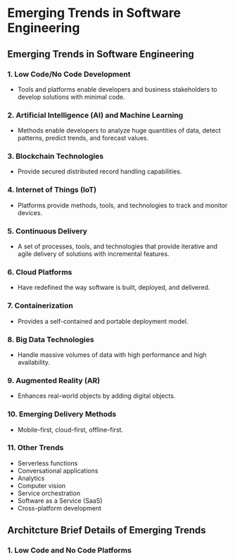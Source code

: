 # Emerging Trends in Software Engineering

## Emerging Trends in Software Engineering

### 1. Low Code/No Code Development
- Tools and platforms enable developers and business stakeholders to develop solutions with minimal code.

### 2. Artificial Intelligence (AI) and Machine Learning
- Methods enable developers to analyze huge quantities of data, detect patterns, predict trends, and forecast values.

### 3. Blockchain Technologies
- Provide secured distributed record handling capabilities.

### 4. Internet of Things (IoT)
- Platforms provide methods, tools, and technologies to track and monitor devices.

### 5. Continuous Delivery
- A set of processes, tools, and technologies that provide iterative and agile delivery of solutions with incremental features.

### 6. Cloud Platforms
- Have redefined the way software is built, deployed, and delivered.

### 7. Containerization
- Provides a self-contained and portable deployment model.

### 8. Big Data Technologies
- Handle massive volumes of data with high performance and high availability.

### 9. Augmented Reality (AR)
- Enhances real-world objects by adding digital objects.

### 10. Emerging Delivery Methods
- Mobile-first, cloud-first, offline-first.

### 11. Other Trends
- Serverless functions
- Conversational applications
- Analytics
- Computer vision
- Service orchestration
- Software as a Service (SaaS)
- Cross-platform development

## Architcture Brief Details of Emerging Trends

### 1. Low Code and No Code Platforms